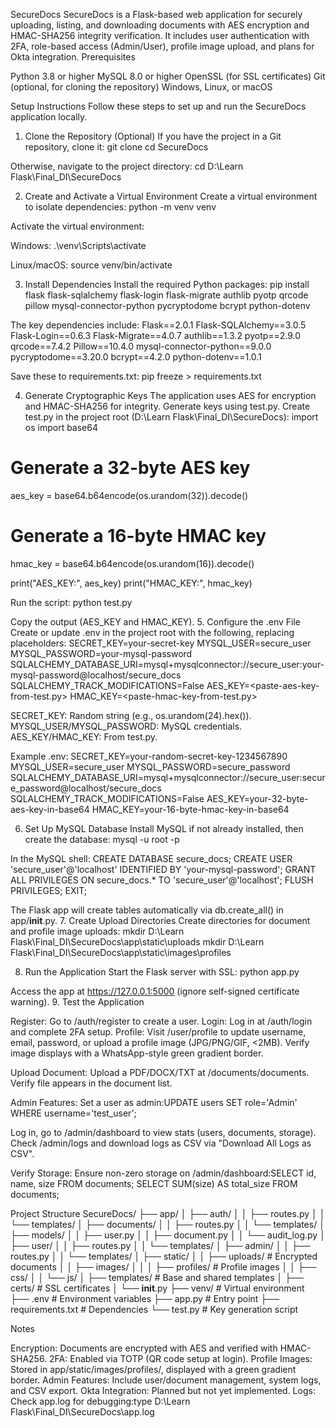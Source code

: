 SecureDocs
SecureDocs is a Flask-based web application for securely uploading, listing, and downloading documents with AES encryption and HMAC-SHA256 integrity verification. It includes user authentication with 2FA, role-based access (Admin/User), profile image upload, and plans for Okta integration.
Prerequisites

Python 3.8 or higher
MySQL 8.0 or higher
OpenSSL (for SSL certificates)
Git (optional, for cloning the repository)
Windows, Linux, or macOS

Setup Instructions
Follow these steps to set up and run the SecureDocs application locally.
1. Clone the Repository (Optional)
If you have the project in a Git repository, clone it:
git clone <repository-url>
cd SecureDocs

Otherwise, navigate to the project directory:
cd D:\Learn Flask\Final_DI\SecureDocs

2. Create and Activate a Virtual Environment
Create a virtual environment to isolate dependencies:
python -m venv venv

Activate the virtual environment:

Windows:
.\venv\Scripts\activate


Linux/macOS:
source venv/bin/activate



3. Install Dependencies
Install the required Python packages:
pip install flask flask-sqlalchemy flask-login flask-migrate authlib pyotp qrcode pillow mysql-connector-python pycryptodome bcrypt python-dotenv

The key dependencies include:
Flask==2.0.1
Flask-SQLAlchemy==3.0.5
Flask-Login==0.6.3
Flask-Migrate==4.0.7
authlib==1.3.2
pyotp==2.9.0
qrcode==7.4.2
Pillow==10.4.0
mysql-connector-python==9.0.0
pycryptodome==3.20.0
bcrypt==4.2.0
python-dotenv==1.0.1

Save these to requirements.txt:
pip freeze > requirements.txt

4. Generate Cryptographic Keys
The application uses AES for encryption and HMAC-SHA256 for integrity. Generate keys using test.py.
Create test.py in the project root (D:\Learn Flask\Final_DI\SecureDocs):
import os
import base64

# Generate a 32-byte AES key
aes_key = base64.b64encode(os.urandom(32)).decode()
# Generate a 16-byte HMAC key
hmac_key = base64.b64encode(os.urandom(16)).decode()

print("AES_KEY:", aes_key)
print("HMAC_KEY:", hmac_key)

Run the script:
python test.py

Copy the output (AES_KEY and HMAC_KEY).
5. Configure the .env File
Create or update .env in the project root with the following, replacing placeholders:
SECRET_KEY=your-secret-key
MYSQL_USER=secure_user
MYSQL_PASSWORD=your-mysql-password
SQLALCHEMY_DATABASE_URI=mysql+mysqlconnector://secure_user:your-mysql-password@localhost/secure_docs
SQLALCHEMY_TRACK_MODIFICATIONS=False
AES_KEY=<paste-aes-key-from-test.py>
HMAC_KEY=<paste-hmac-key-from-test.py>


SECRET_KEY: Random string (e.g., os.urandom(24).hex()).
MYSQL_USER/MYSQL_PASSWORD: MySQL credentials.
AES_KEY/HMAC_KEY: From test.py.

Example .env:
SECRET_KEY=your-random-secret-key-1234567890
MYSQL_USER=secure_user
MYSQL_PASSWORD=secure_password
SQLALCHEMY_DATABASE_URI=mysql+mysqlconnector://secure_user:secure_password@localhost/secure_docs
SQLALCHEMY_TRACK_MODIFICATIONS=False
AES_KEY=your-32-byte-aes-key-in-base64
HMAC_KEY=your-16-byte-hmac-key-in-base64

6. Set Up MySQL Database
Install MySQL if not already installed, then create the database:
mysql -u root -p

In the MySQL shell:
CREATE DATABASE secure_docs;
CREATE USER 'secure_user'@'localhost' IDENTIFIED BY 'your-mysql-password';
GRANT ALL PRIVILEGES ON secure_docs.* TO 'secure_user'@'localhost';
FLUSH PRIVILEGES;
EXIT;

The Flask app will create tables automatically via db.create_all() in app/__init__.py.
7. Create Upload Directories
Create directories for document and profile image uploads:
mkdir D:\Learn Flask\Final_DI\SecureDocs\app\static\uploads
mkdir D:\Learn Flask\Final_DI\SecureDocs\app\static\images\profiles

8. Run the Application
Start the Flask server with SSL:
python app.py

Access the app at https://127.0.0.1:5000 (ignore self-signed certificate warning).
9. Test the Application

Register: Go to /auth/register to create a user.
Login: Log in at /auth/login and complete 2FA setup.
Profile:
Visit /user/profile to update username, email, password, or upload a profile image (JPG/PNG/GIF, <2MB).
Verify image displays with a WhatsApp-style green gradient border.


Upload Document:
Upload a PDF/DOCX/TXT at /documents/documents.
Verify file appears in the document list.


Admin Features:
Set a user as admin:UPDATE users SET role='Admin' WHERE username='test_user';


Log in, go to /admin/dashboard to view stats (users, documents, storage).
Check /admin/logs and download logs as CSV via "Download All Logs as CSV".


Verify Storage:
Ensure non-zero storage on /admin/dashboard:SELECT id, name, size FROM documents;
SELECT SUM(size) AS total_size FROM documents;





Project Structure
SecureDocs/
├── app/
│   ├── auth/
│   │   ├── routes.py
│   │   └── templates/
│   ├── documents/
│   │   ├── routes.py
│   │   └── templates/
│   ├── models/
│   │   ├── user.py
│   │   ├── document.py
│   │   └── audit_log.py
│   ├── user/
│   │   ├── routes.py
│   │   └── templates/
│   ├── admin/
│   │   ├── routes.py
│   │   └── templates/
│   ├── static/
│   │   ├── uploads/           # Encrypted documents
│   │   ├── images/
│   │   │   ├── profiles/     # Profile images
│   │   ├── css/
│   │   └── js/
│   ├── templates/             # Base and shared templates
│   ├── certs/                # SSL certificates
│   └── __init__.py
├── venv/                     # Virtual environment
├── .env                      # Environment variables
├── app.py                    # Entry point
├── requirements.txt          # Dependencies
└── test.py                   # Key generation script

Notes

Encryption: Documents are encrypted with AES and verified with HMAC-SHA256.
2FA: Enabled via TOTP (QR code setup at login).
Profile Images: Stored in app/static/images/profiles/, displayed with a green gradient border.
Admin Features: Include user/document management, system logs, and CSV export.
Okta Integration: Planned but not yet implemented.
Logs: Check app.log for debugging:type D:\Learn Flask\Final_DI\SecureDocs\app.log



